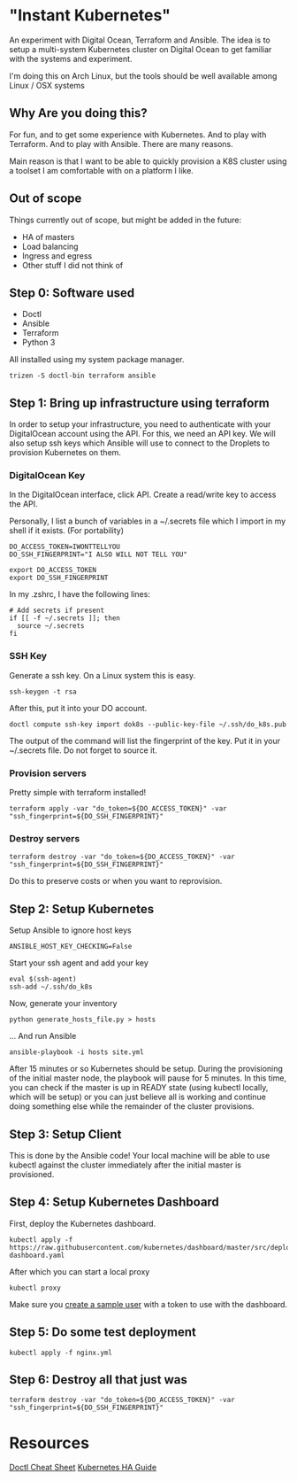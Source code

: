 # "Instant Kubernetes"
An experiment with Digital Ocean, Terraform and Ansible. The idea is to setup a multi-system Kubernetes cluster on Digital Ocean to get familiar with the systems and experiment.

I'm doing this on Arch Linux, but the tools should be well available among Linux / OSX systems

## Why Are you doing this?
For fun, and to get some experience with Kubernetes. And to play with Terraform. And to play with Ansible. There are many reasons.

Main reason is that I want to be able to quickly provision a K8S cluster using a toolset I am comfortable with on a platform I like.

## Out of scope

Things currently out of scope, but might be added in the future:

 - HA of masters
 - Load balancing
 - Ingress and egress
 - Other stuff I did not think of

## Step 0: Software used
 - Doctl
 - Ansible
 - Terraform
 - Python 3

All installed using my system package manager.

```
trizen -S doctl-bin terraform ansible
```

## Step 1: Bring up infrastructure using terraform

In order to setup your infrastructure, you need to authenticate with your DigitalOcean account using the API. For this, we need an API key. We will also setup ssh keys which Ansible will use to connect to the Droplets to provision Kubernetes on them.

### DigitalOcean Key

In the DigitalOcean interface, click API. Create a read/write key to access the API.

Personally, I list a bunch of variables in a ~/.secrets file which I import in my shell if it exists. (For portability)

```
DO_ACCESS_TOKEN=IWONTTELLYOU
DO_SSH_FINGERPRINT="I ALSO WILL NOT TELL YOU"

export DO_ACCESS_TOKEN
export DO_SSH_FINGERPRINT
```

In my .zshrc, I have the following lines:

```
# Add secrets if present
if [[ -f ~/.secrets ]]; then
  source ~/.secrets
fi
```

### SSH Key

Generate a ssh key. On a Linux system this is easy.

```
ssh-keygen -t rsa
```

After this, put it into your DO account.

```
doctl compute ssh-key import dok8s --public-key-file ~/.ssh/do_k8s.pub
```

The output of the command will list the fingerprint of the key. Put it in your ~/.secrets file. Do not forget to source it.

### Provision servers

Pretty simple with terraform installed!

```
terraform apply -var "do_token=${DO_ACCESS_TOKEN}" -var "ssh_fingerprint=${DO_SSH_FINGERPRINT}"
```

### Destroy servers

```
terraform destroy -var "do_token=${DO_ACCESS_TOKEN}" -var "ssh_fingerprint=${DO_SSH_FINGERPRINT}"
```

Do this to preserve costs or when you want to reprovision.

## Step 2: Setup Kubernetes

Setup Ansible to ignore host keys

```
ANSIBLE_HOST_KEY_CHECKING=False
```

Start your ssh agent and add your key

```
eval $(ssh-agent)
ssh-add ~/.ssh/do_k8s
```

Now, generate your inventory

```
python generate_hosts_file.py > hosts
```

... And run Ansible

```
ansible-playbook -i hosts site.yml
```

After 15 minutes or so Kubernetes should be setup. During the provisioning of the initial master node, the playbook will pause for 5 minutes. In this time, you can check if the master is up in READY state (using kubectl locally, which will be setup) or you can just believe all is working and continue doing something else while the remainder of the cluster provisions.

## Step 3: Setup Client

This is done by the Ansible code! Your local machine will be able to use kubectl against the cluster immediately after the initial master is provisioned.

## Step 4: Setup Kubernetes Dashboard
First, deploy the Kubernetes dashboard.

```
kubectl apply -f https://raw.githubusercontent.com/kubernetes/dashboard/master/src/deploy/recommended/kubernetes-dashboard.yaml
```

After which you can start a local proxy

```
kubectl proxy
```

Make sure you [create a sample user](https://github.com/kubernetes/dashboard/wiki/Creating-sample-user) with a token to use with the dashboard.

## Step 5: Do some test deployment
```
kubectl apply -f nginx.yml
```

## Step 6: Destroy all that just was
```
terraform destroy -var "do_token=${DO_ACCESS_TOKEN}" -var "ssh_fingerprint=${DO_SSH_FINGERPRINT}"
```

# Resources
[Doctl Cheat Sheet](https://www.digitalocean.com/community/tutorials/how-to-use-doctl-the-official-digitalocean-command-line-client)
[Kubernetes HA Guide](https://kubernetes.io/docs/setup/independent/high-availability/)
